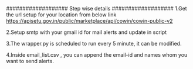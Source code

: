 ###################
Step wise details
###################
1.Get the url setup for your location from below link
https://apisetu.gov.in/public/marketplace/api/cowin/cowin-public-v2

2.Setup smtp with your gmail id for mail alerts and update in script

3.The wrapper.py is scheduled to run every 5 minute, it can be modified.

4.Inside email_list.csv , you can append the email-id and names whom you want to send alerts.
